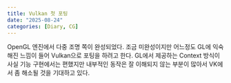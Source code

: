 ```yaml
---
title: Vulkan 첫 포팅
date: "2025-08-24"
categories: [Diary, CG]
---
```


OpenGL 엔진에서 다중 조명 쪽이 완성되었다. 조금 미완성이지만 어느정도 GL에 익숙해진 느낌이 들어 Vulkan으로 포팅을 하려고 한다. GL에서 제공하는 Context 방식이 사실 기능 구현에서는 편했지만 내부적인 동작은 잘 이해되지 않는 부분이 많아서 VK에서 좀 해소될 것을 기대하고 있다.